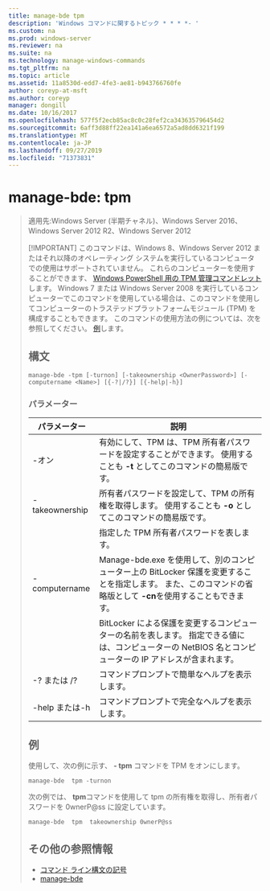 ```yaml
---
title: manage-bde tpm
description: 'Windows コマンドに関するトピック * * * *- '
ms.custom: na
ms.prod: windows-server
ms.reviewer: na
ms.suite: na
ms.technology: manage-windows-commands
ms.tgt_pltfrm: na
ms.topic: article
ms.assetid: 11a8530d-edd7-4fe3-ae81-b943766760fe
author: coreyp-at-msft
ms.author: coreyp
manager: dongill
ms.date: 10/16/2017
ms.openlocfilehash: 577f5f2ecb85ac8c0c28fef2ca343635796454d2
ms.sourcegitcommit: 6aff3d88ff22ea141a6ea6572a5ad8dd6321f199
ms.translationtype: MT
ms.contentlocale: ja-JP
ms.lasthandoff: 09/27/2019
ms.locfileid: "71373831"
---
```

# <a name="manage-bde-tpm"></a>manage-bde: tpm

> 適用先:Windows Server (半期チャネル)、Windows Server 2016、Windows Server 2012 R2、Windows Server 2012
> 
> [!IMPORTANT]
> このコマンドは、Windows 8、Windows Server 2012 またはそれ以降のオペレーティング システムを実行しているコンピュータでの使用はサポートされていません。 これらのコンピューターを使用することができます、 [Windows PowerShell 用の TPM 管理コマンドレット](https://docs.microsoft.com/powershell/module/trustedplatformmodule/)します。
> Windows 7 または Windows Server 2008 を実行しているコンピューターでこのコマンドを使用している場合は、このコマンドを使用してコンピューターのトラステッドプラットフォームモジュール (TPM) を構成することもできます。 このコマンドの使用方法の例については、次を参照してください。 [例](#BKMK_Examples)します。
> ## <a name="syntax"></a>構文
> ```
> manage-bde -tpm [-turnon] [-takeownership <OwnerPassword>] [-computername <Name>] [{-?|/?}] [{-help|-h}]
> ```
> ### <a name="parameters"></a>パラメーター
> 
> |    パラメーター    |                                                                              説明                                                                               |
> |-----------------|------------------------------------------------------------------------------------------------------------------------------------------------------------------------|
> |     -オン     |              有効にして、TPM は、TPM 所有者パスワードを設定することができます。 使用することも **-t** としてこのコマンドの簡易版です。              |
> | -takeownership  |                      所有者パスワードを設定して、TPM の所有権を取得します。 使用することも **-o** としてこのコマンドの簡易版です。                       |
> | <OwnerPassword> |                                                      指定した TPM 所有者パスワードを表します。                                                       |
> |  -computername  | Manage-bde.exe を使用して、別のコンピューター上の BitLocker 保護を変更することを指定します。 また、このコマンドの省略版として **-cn**を使用することもできます。 |
> |     <Name>      |    BitLocker による保護を変更するコンピューターの名前を表します。 指定できる値には、コンピューターの NetBIOS 名とコンピューターの IP アドレスが含まれます。     |
> |    -? または /?     |                                                               コマンドプロンプトで簡単なヘルプを表示します。                                                               |
> |   -help または-h   |                                                             コマンドプロンプトで完全なヘルプを表示します。                                                              |
> 
> ## <a name="BKMK_Examples"></a>例
> 使用して、次の例に示す、 **- tpm** コマンドを TPM をオンにします。
> ```
> manage-bde  tpm -turnon
> ```
> 次の例では、 **tpm**コマンドを使用して tpm の所有権を取得し、所有者パスワードを 0wnerP@ss に設定しています。
> ```
> manage-bde  tpm  takeownership 0wnerP@ss
> ```
> ## <a name="additional-references"></a>その他の参照情報
> -   [コマンド ライン構文の記号](command-line-syntax-key.md)
> -   [manage-bde](manage-bde.md)
